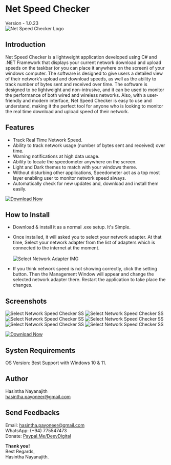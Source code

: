 # Net Speed Checker
Version - 1.0.23\
![Net Speed Checker Logo](https://avocadolk.000webhostapp.com/products/NetSpeedCheckerBanner01.png)

## Introduction
Net Speed Checker is a lightweight application developed using C# and .NET Framework that displays your current network download and upload speeds on the taskbar (or you can place it anywhere on the screen) of your windows computer. The software is designed to give users a detailed view of their network’s upload and download speeds, as well as the ability to track number of bytes sent and received over time. The software is designed to be lightweight and non-intrusive, and it can be used to monitor the performance of both wired and wireless networks. Also, with a user-friendly and modern interface, Net Speed Checker is easy to use and understand, making it the perfect tool for anyone who is looking to monitor the real time download and upload speed of their network.

## Features
* Track Real Time Network Speed.
* Ability to track network usage (number of bytes sent and received) over time.
* Warning notifications at high data usage.
* Ability to locate the speedometer anywhere on the screen.
* Light and Dark themes to match with your windows theme.
* Without disturbing other applications, Speedometer act as a top most layer enabling user to monitor network speed always.
* Automatically check for new updates and, download and install them easily.

[![Download Now](https://avocadolk.000webhostapp.com/netspeedchecker-images/10g.png)](https://avocadolk.000webhostapp.com/NetSpeedCheckerNewVersion.zip)

## How to Install
* Download & install it as a normal .exe setup. It's Simple.
* Once installed, it will asked you to select your network adapter. At that time, Select your network adapter from the list of adapters which is connected to the internet at the moment.\
\
![Select Network Adapter IMG](https://avocadolk.000webhostapp.com/products/11.jpg)

* If you think network speed is not showing correctly, click the setting button. Then the Management Window will appear and change the selected network adapter there. Restart the application to take place the changes.

## Screenshots
![Select Network Speed Checker SS](https://avocadolk.000webhostapp.com/netspeedchecker-images/01g.jpg)
![Select Network Speed Checker SS](https://avocadolk.000webhostapp.com/netspeedchecker-images/02g.jpg)
![Select Network Speed Checker SS](https://avocadolk.000webhostapp.com/netspeedchecker-images/03g.jpg)
![Select Network Speed Checker SS](https://avocadolk.000webhostapp.com/netspeedchecker-images/04g.jpg)
![Select Network Speed Checker SS](https://avocadolk.000webhostapp.com/netspeedchecker-images/05g.jpg)
![Select Network Speed Checker SS](https://avocadolk.000webhostapp.com/netspeedchecker-images/07g.jpg)

[![Download Now](https://avocadolk.000webhostapp.com/netspeedchecker-images/10g.png)](https://avocadolk.000webhostapp.com/NetSpeedCheckerNewVersion.zip)

## Systen Requirements
OS Version: Best Support with Windows 10 & 11.

## Author
Hasintha Nayanajith\
hasintha.payoneer@gmail.com

## Send Feedbacks
Email: hasintha.payoneer@gmail.com\
WhatsApp: (+94) 775547473\
Donate: [Paypal.Me/DeevDigital](https://www.paypal.me/DeevDigital)

**Thank you!**\
Best Regards,\
Hasintha Nayanajith.
